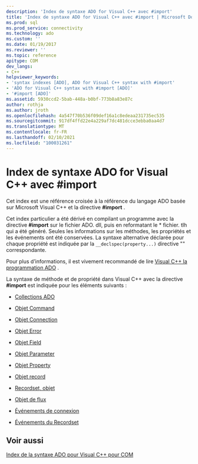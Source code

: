 ```yaml
---
description: 'Index de syntaxe ADO for Visual C++ avec #import'
title: 'Index de syntaxe ADO for Visual C++ avec #import | Microsoft Docs'
ms.prod: sql
ms.prod_service: connectivity
ms.technology: ado
ms.custom: ''
ms.date: 01/19/2017
ms.reviewer: ''
ms.topic: reference
apitype: COM
dev_langs:
- C++
helpviewer_keywords:
- 'syntax indexes [ADO], ADO for Visual C++ syntax with #import'
- 'ADO for Visual C++ syntax with #import [ADO]'
- '#import [ADO]'
ms.assetid: 5930ccd2-5bab-448a-b0bf-773b8a83e87c
author: rothja
ms.author: jroth
ms.openlocfilehash: 4a547f70b536f09def16a1c8edeaa231735ec535
ms.sourcegitcommit: 917df4ffd22e4a229af7dc481dcce3ebba0aa4d7
ms.translationtype: MT
ms.contentlocale: fr-FR
ms.lasthandoff: 02/10/2021
ms.locfileid: "100031261"
---
```

# <a name="ado-for-visual-c-syntax-index-with-import"></a>Index de syntaxe ADO for Visual C++ avec #import
Cet index est une référence croisée à la référence du langage ADO basée sur Microsoft Visual C++ et la directive **#import** .  
  
 Cet index particulier a été dérivé en compilant un programme avec la directive **#import** sur le fichier ADO. dll, puis en reformatant le \* fichier. tlh qui a été généré. Seules les informations sur les méthodes, les propriétés et les événements ont été conservées. La syntaxe alternative déclarée pour chaque propriété est indiquée par la `__declspec(property...)` directive "" correspondante.  
  
 Pour plus d’informations, il est vivement recommandé de lire [Visual C++ la programmation ADO](../../guide/appendixes/visual-c-ado-programming.md) .  
  
 La syntaxe de méthode et de propriété dans Visual C++ avec la directive **#import** est indiquée pour les éléments suivants :  
  
-   [Collections ADO](./collections-visual-c-syntax-index-with-sharpimport.md)  
  
-   [Objet Command](./command-visual-c-syntax-index-with-sharpimport.md)  
  
-   [Objet Connection](./connection-visual-c-syntax-index-with-sharpimport.md)  
  
-   [Objet Error](./error-visual-c-syntax-index-with-sharpimport.md)  
  
-   [Objet Field](./field-visual-c-syntax-index-with-sharpimport.md)  
  
-   [Objet Parameter](./parameter-visual-c-syntax-index-with-sharpimport.md)  
  
-   [Objet Property](./property-visual-c-syntax-index-with-sharpimport.md)  
  
-   [Objet record](./record-visual-c-syntax-index-with-sharpimport.md)  
  
-   [Recordset, objet](./recordset-visual-c-syntax-index-with-sharpimport.md)  
  
-   [Objet de flux](./stream-visual-c-syntax-index-with-sharpimport.md)  
  
-   [Événements de connexion](./connectionevents-visual-c-syntax-index-with-sharpimport.md)  
  
-   [Événements du Recordset](./recordsetevents-visual-c-syntax-index-with-sharpimport.md)  
  
## <a name="see-also"></a>Voir aussi  
 [Index de la syntaxe ADO pour Visual C++ pour COM](./ado-for-visual-c-syntax-index-for-com.md)